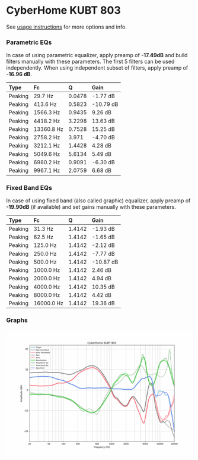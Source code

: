 # CyberHome KUBT 803
See [usage instructions](https://github.com/jaakkopasanen/AutoEq#usage) for more options and info.

### Parametric EQs
In case of using parametric equalizer, apply preamp of **-17.49dB** and build filters manually
with these parameters. The first 5 filters can be used independently.
When using independent subset of filters, apply preamp of **-16.96 dB**.

| Type    | Fc         |      Q | Gain      |
|:--------|:-----------|:-------|:----------|
| Peaking | 29.7 Hz    | 0.0478 | -1.77 dB  |
| Peaking | 413.6 Hz   | 0.5823 | -10.79 dB |
| Peaking | 1566.3 Hz  | 0.9435 | 9.26 dB   |
| Peaking | 4418.2 Hz  | 3.2298 | 13.63 dB  |
| Peaking | 13360.8 Hz | 0.7528 | 15.25 dB  |
| Peaking | 2758.2 Hz  | 3.971  | -4.70 dB  |
| Peaking | 3212.1 Hz  | 1.4428 | 4.28 dB   |
| Peaking | 5049.6 Hz  | 5.6134 | 5.49 dB   |
| Peaking | 6980.2 Hz  | 0.9091 | -6.30 dB  |
| Peaking | 9967.1 Hz  | 2.0759 | 6.68 dB   |

### Fixed Band EQs
In case of using fixed band (also called graphic) equalizer, apply preamp of **-19.90dB**
(if available) and set gains manually with these parameters.

| Type    | Fc         |      Q | Gain      |
|:--------|:-----------|:-------|:----------|
| Peaking | 31.3 Hz    | 1.4142 | -1.93 dB  |
| Peaking | 62.5 Hz    | 1.4142 | -1.65 dB  |
| Peaking | 125.0 Hz   | 1.4142 | -2.12 dB  |
| Peaking | 250.0 Hz   | 1.4142 | -7.77 dB  |
| Peaking | 500.0 Hz   | 1.4142 | -10.87 dB |
| Peaking | 1000.0 Hz  | 1.4142 | 2.46 dB   |
| Peaking | 2000.0 Hz  | 1.4142 | 4.94 dB   |
| Peaking | 4000.0 Hz  | 1.4142 | 10.35 dB  |
| Peaking | 8000.0 Hz  | 1.4142 | 4.42 dB   |
| Peaking | 16000.0 Hz | 1.4142 | 19.36 dB  |

### Graphs
![](./CyberHome%20KUBT%20803.png)